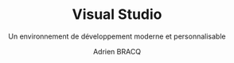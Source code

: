 ---
layout: documentation
hide_hero: false
hero_image: image.png
hero_darken: true
image: image.png
component_toc: true
doc_header: true
type: ressources
external_link: https://code.visualstudio.com

title: Visual Studio
subtitle: Un environnement de développement moderne et personnalisable
description: Un environnement de développement moderne et personnalisable


author: Adrien BRACQ
---